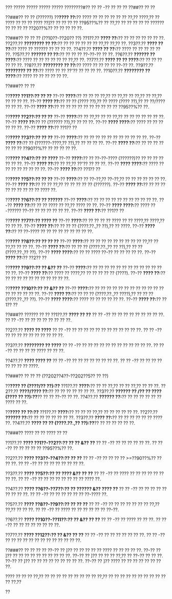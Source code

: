 ??? ????? ????? ????? ????? ????????#?? ?? ?? -?? ?? ?? ??
??##?? ?? ??

??###?? ?? ?? (??????)
??**???? ??:**?? ???? ?? ?? ?? ?? ?? ?? ??,?? ????,?? ?? ???? ?? ?? ?? ???? ??]?? ?? ?? ?? ?? ??95??%?? ?? ??,?? ?? ?? ?? ?? ?? ?????? ?? ?? ?? ?? ??20??%?? ?? ?? ?? ?? ??.

??###?? ?? ?? ?? (??10??-??20?? ??)
??1??.?? **???? ??:**?? ?? ?? ?? ?? ?? ?? ??.
??2??.?? **???????? ?? ??:**?? ?? ?? ?? ?? ?? ?? ??,?? ??,?? ??.
??3??.?? **???? ?? ??:**?? ???? ?? ?????? ?? ?? ?? ??.
??4??.?? **???? ?? ??:**?? ???? ?? ?? ?? ?? ?? ??.
??5??.?? **?????? ?? ??:**?? ?? ?? ?? ??-??-?? ?? ??.
??6??.?? **?????? ?? ????:**?? ???? ?? ?? ?? ?? ?? ?? ??,?? ??.
??7??.?? **???? ?? ?? ????:**?? ?? ?? ?? ?? ?? ??.
??8??.?? **???????? ?? ??:**?? ???? ?? ?? ?? ?? ??-?? ??.
??9??.?? **???????? ?? ??:**?? ???? ?? ?? ??'?? ?? ?? ?? ??.
??10??.?? **???????? ?? ????:**?? ???? ?? ?? ?? ?? ?? ??.

??###?? ?? ??

??**???? ??1??:?? ?? ??**
??-?? **????:**?? ?? ?? ?? ??,?? ?? ??,?? ?? ??,?? ?? ??,?? ?? ?? ?? ??.
??-?? **???? ??:**?? ?? ?? (???? ??),?? ?? ???? (???? ??),?? ?? ??/???? ?? ?? ??.
??-?? **???? ??:**?? ?? ?? ?? ?? ?? ?? ?? ?? ?? ?? ??95??%?? ??.

??**???? ??2??:?? ?? ??**
??-?? **????:**?? ?? ??,?? ?? ?? ??,?? ?? ?? ?? ?? ?? ?? ??.
??-?? **???? ??:**?? ?? (?????? ??),?? ?? ?? ??.
??-?? **???? ????:**?? ???? ?? ?? ?? ?? ?? ??.
??-?? **???? ??:**?? ??1?? ??

??**???? ??3??:?? ?? ??**
??-?? **????:**?? ?? ?? ?? ?? ?? ?? ?? ?? ?? ?? ??.
??-?? **???? ??:**?? ?? (??????-????,?? ??),?? ?? ?? ?? ??.
??-?? **???? ??:**?? ?? ?? ?? ?? ?? ?? ?? ??90??%?? ?? ?? ?? ?? ??.

??**???? ??4??:?? ?? ????**
??-?? **????:**?? ?? ??-??-???? (??????)?? ?? ?? ?? ?? ?? ?? ??.
??-?? **???? ??:**?? ?? ??,?? ??'?? ?? ?? ??.
??-?? **???? ????:**?? ???? ?? ?? ?? ?? ?? ?? ?? ??.
??-?? **???? ??:**?? ??1?? ??

??**???? ??5??:?? ?? ??**
??-?? **????:**?? ?? ??-??,?? ??-??,?? ?? ?? ?? ?? ?? ?? ??.
??-?? **???? ??:**?? ?? ?? ??,?? ?? ?? ?? ?? ?? (??????).
??-?? **???? ??:**?? ?? ?? ?? ?? ?? ?? ?? ?? ?? ???? ??.

??**???? ??6??:?? ?? ??????**
??-?? **????:**?? ?? ?? ?? ?? ?? ?? ?? ?? ?? ?? ??.
??-?? **???? ??:**?? ?? ?? ???? ?? ??,?? ???? ?? ??.
??-?? **???? ????:**?? ???? ??-?????? ??-?? ?? ?? ?? ?? ?? ??.
??-?? **???? ??:**?? ??1?? ??

??**???? ??7??:?? ???? ??**
??-?? **????:**?? ?? ?? ?? ?? ???? ?? ?? ????,?? ????,?? ?? ?? ??.
??-?? **???? ??:**?? ?? ?? ?? (????.??.,?? ??),?? ?? ????.
??-?? **???? ??:**?? ?? ??-???? ?? ?? ?? ?? ?? ?? ?? ?? ??.

??**???? ??8??:?? ?? ?? ??**
??-?? **????:**?? ?? ?? ?? ?? ?? ?? ?? ?? ?? ??,?? ?? ??,?? ?? ?? ??.
??-?? **???? ??:**?? ?? ?? ?? (????.??.,?? ?? ??),?? ?? ?? (????.??.,?? ??).
??-?? **???? ????:**?? ?? ?? ???? ??-?? ?? ?? ?? ?? ??.
??-?? **???? ??:**?? ??2?? ??

??**???? ??9??:?? ?? &?? ??**
??-?? **????:**?? ?? ?? ?? ?? ?? ?? ?? ?? ?? ?? ?? ?? ?? ??.
??-?? **???? ??:**?? ???? ?? ????,?? ?? ?? ?? ?? ?? (????).
??-?? **???? ??:**?? ?? ?? ?? ?? ?? ?? ?? ?? ?? ?? ??.

??**???? ??10??:?? ?? &?? ??**
??-?? **????:**?? ?? ?? ?? ?? ?? ?? ?? ?? ?? ?? ?? ?? ?? ?? ?? ?? ?? ??.
??-?? **???? ??:**?? ?? ?? ?? (????.??.,?? ????),?? ?? ?? ?? (????.??.,?? ??).
??-?? **???? ????:**?? ???? ?? ?? ?? ?? ?? ??.
??-?? **???? ??:**?? ??1?? ??

??###?? ?????? ?? ??
??1??.?? **???? ?? ??**
??  ?? -?? ?? ?? ?? ?? ?? ?? ?? ?? ??.
??  ?? -?? ?? ?? ?? ?? ?? ?? ?? ??.

??2??.?? **???? ?? ????**
??  ?? -?? ?? ?? ?? ?? ?? ?? ?? ?? ?? ?? ?? ??.
??  ?? -?? ?? ?? ?? ?? ?? ?? ?? ?? ?? ??.

??3??.?? **???????? ?? ????**
??  ?? -?? ?? ?? ?? ?? ?? ?? ?? ?? ?? ?? ?? ??.
??  ?? -?? ?? ?? ?? ?? ???? ?? ?? ??.

??4??.?? **???? ???? ??**
??  ?? -?? ?? ?? ?? ?? ?? ?? ?? ??.
??  ?? -?? ?? ?? ?? ?? ?? ?? ?? ?? ????.

??###?? ?? ?? ?? (??202??4??-??202??5?? ?? ??)

??**???? ?? (????/?? ??):??**
??1??.?? **????:**?? ?? ?? ??,?? ?? ?? ??,?? ?? ?? ??.
??2??.?? **????/???? ??:**?? ?? ?? ?? ?? ?? ?? ??.
??3??.?? **?????? ?? /?? ?? ???? (???? ?? ??):??**?? ?? ?? ??-?? ?? ??.
??4??.?? **?????? ??:**?? ?? ?? ?? ?? ?? ?? ???? ?? ??.

??**???? ?? ??:??**
??1??.?? **????:**?? ?? ?? ?? ??,?? ?? ?? ?? ?? ?? ??.
??2??.?? **?????? ??:**?? ?? ?? ?? ?? ?? ?? ??.
??3??.?? **???? ??:**?? ?? ?? ?? ?? ?? ?? ???? ??.
??4??.?? **???? ?? ?? (????.??.,?? ??):??**?? ?? ?? ?? ?? ?? ??.

??###?? ???? ?? ?? ???? ?? ??

??1??.?? **???? ??1??-??2??:?? ?? ?? &?? ??**
??  ?? -?? ?? ?? ?? ?? ?? ??.
??  ?? -?? ?? ?? ?? ?? ?? ??95??%?? ??.

??2??.?? **???? ??3??-??4??:?? ?? ??**
??  ?? -?? ?? ?? ?? ?? >=??90??%?? ?? ?? ??.
??  ?? -?? ?? ?? ?? ?? ?? ?? ?? ??.

??3??.?? **???? ??5??:?? ?? ???? &?? ?? ??**
??  ?? -?? ?? ???? ?? ?? ?? ?? ?? ?? ?? ??.
??  ?? -?? ?? ?? ?? ?? ?? ?? ?? ?? ???? ??.

??4??.?? **???? ??6??-??7??:?? ?? ?????? &?? ???? ??**
??  ?? -?? ?? ?? ?? ?? ?? ?? ?? ?? ??.
??  ?? -?? ?? ?? ?? ?? ?? ?? ??-???? ??.

??5??.?? **???? ??8??-??9??:?? ?? ?? ??**
??  ?? -?? ?? ?? ?? ?? ?? ?? ?? ??,?? ??,?? ?? ?? ??.
??  ?? -?? ?? ???? ?? ?? ?? ?? ?? ?? ??-??.

??6??.?? **???? ??10??-??11??:?? ?? &?? ?? ??**
??  ?? -?? ?? ???? ?? ?? ??.
??  ?? -?? ?? ?? ?? ?? ?? ?? ?? ??.

??7??.?? **???? ??12??:?? ?? &?? ?? ??**
??  ?? -?? ?? ?? ?? ?? ?? ?? ??.
??  ?? -?? ?? ?? ?? ?? ?? ?? ?? ?? ?? ?? ?? ?? ??.

??###?? ?? ?? ?? ??
??-?? ?? ]?? ?? ?? ?? ?? ?? ???? ?? ?? ?? ?? ??.
??-?? ?? ]?? ?? ?? ?? ?? ?? ?? ?? ?? ?? ??.
??-?? ?? ]?? ?? ?? ?? ??,?? ?? ??-?? ?? ?? ??.
??-?? ?? ]?? ?? ?? ?? ?? ?? ?? ?? ?? ??.
??-?? ?? ]?? ???? ?? ?? ?? ?? ?? ?? ?? ??.

???? ?? ?? ?? ??,?? ?? ?? ?? ?? ?? ?? ?? ?? ?? ??,?? ?? ?? ?? ?? ?? ?? ?? ?? ?? ?? ?? ??.??

??
